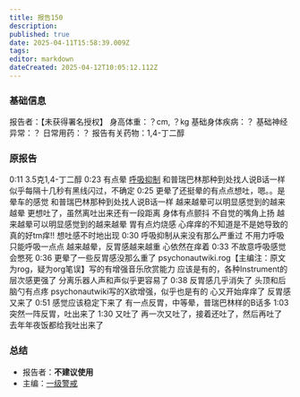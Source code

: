 ```yaml
---
title: 报告150
description: 
published: true
date: 2025-04-11T15:58:39.009Z
tags: 
editor: markdown
dateCreated: 2025-04-12T10:05:12.112Z
---
```


### 基础信息
报告者：【未获得署名授权】
身高体重：？cm, ？kg
基础身体疾病：？
基础神经异常：？
日常用药：？
报告有关药物：1,4-丁二醇

### 原报告
0:11 3.5克1,4-丁二醇
0:23 有点晕 [呼吸抑制](/drug_effect/呼吸抑制) 和普瑞巴林那种到处找人说B话一样 似乎每隔十几秒有黑线闪过，不确定
0:25 更晕了还挺晕的有点点想吐，嗯。。是晕车的感觉 和普瑞巴林那种到处找人说B话一样 越来越晕可以明显感觉到的越来越晕 更想吐了，虽然离吐出来还有一段距离 身体有点颤抖 不自觉的嘴角上扬 越来越晕可以明显感觉到的越来越晕 胃有点灼烧感 心痒痒的不知道是不是她导致的 真的好tm痒!! 想吐感不时地出现
0:30 呼吸抑制从来没有那么严重过 不用力呼吸只能呼吸一点点 越来越晕，反胃感越来越重 心依然在痒着
0:33 不故意呼吸感觉会憋死
0:36 更晕了一些反胃感没那么重了 psychonautwiki.rog【主编注：原文为rog，疑为org笔误】写的有增强音乐欣赏能力 应该是有的，各种Instrument的层次感更强了 分离乐器人声和声似乎更容易了
0:38 反胃感几乎消失了 头顶和后脑勺有点疼 psychonautwiki写的X欲增强，似乎也是有的 心又开始痒痒了 反胃感又来了
0:51 感觉应该稳定下来了 有一点反胃，中等晕，普瑞巴林样的B话多
1:03 突然一阵反胃，吐出来了
1:30 又吐了 再一次又吐了，接着还吐了，然后再吐了 去年年夜饭都给我吐出来了

### 总结
- 报告者：**不建议使用**
- 主编：[一级警戒](/drug/药物警戒)